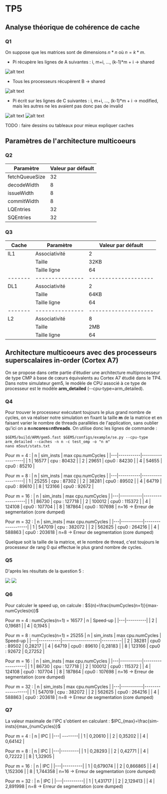 # TP5

## Analyse théorique de cohérence de cache

### Q1

On suppose que les matrices sont de dimensions $n*n$ où $n = k*m$.

- Pi récupère les lignes de A suivantes : i, m+i, ..., (k-1)*m + i -> shared

![alt text](image.png)

- Tous les processeurs récupèrent B -> shared

![alt text](image-1.png)

- Pi écrit sur les lignes de C suivantes : i, m+i, ..., (k-1)*m + i -> modified, mais les autres ne les avaient pas donc pas de invalid

![alt text](image-2.png)
![alt text](image-3.png)

TODO : faire dessins ou tableaux pour mieux expliquer caches


## Paramètres de l'architecture multicoeurs

### Q2 

| Paramètre      | Valeur par défault |
| -------------- | ------------------ |
| fetchQueueSize | 32                 |
| decodeWidth    | 8                  |
| issueWidth     | 8                  |
| commitWidth    | 8                  |
| LQEntries      | 32                 |
| SQEntries      | 32                 |



### Q3

| Cache   | Paramètre       | Valeur par défault   |
| ------- | --------------- | -------------------- |
| IL1     | Associativité   | 2                    |
|         | Taille          | 32KB                 |
|         | Taille ligne    | 64                   |
| ------- | --------------- | -------------------- |
| DL1     | Associativité   | 2                    |
|         | Taille          | 64KB                 |
|         | Taille ligne    | 64                   |
| ------- | --------------- | -------------------- |
| L2      | Associativité   | 8                    |
|         | Taille          | 2MB                  |
|         | Taille ligne    | 64                   |

## Architecture multicoeurs avec des processeurs superscalaires in-order (Cortex A7)

On se propose dans cette partie d’étudier une architecture multiprocesseur de type CMP à base de cœurs équivalents au Cortex A7 étudié dans le TP4. Dans notre simulateur gem5, le modèle de CPU associé à ce type de processeur est le modèle **arm_detailed** (--cpu-type=arm_detailed).

### Q4
Pour trouver le processeur exécutant toujours le plus grand nombre de cycles, on va réaliser notre simulation en fixant la taille **m** de la matrice et en faisant varier le nombre de threads parallèles de l'application, sans oublier qu'ici on a **n=ncores=nthreads**. 
On utilise donc les lignes de commande :
```
$GEM5/build/ARM/gem5.fast $GEM5/configs/example/se.py --cpu-type arm_detailed --caches -n n -c test_omp -o "n m"
nano m5out/stats.txt
```
Pour m = 4 :
| n | sim_insts | max cpu.numCycles |
|---|-----------|-------------------|
| 1 | 16577     | cpu : 80432       |
| 2 | 29651     | cpu0 : 84230      |
| 4 | 54655     | cpu0 : 85210      |

Pour m = 8 :
| n | sim_insts | max cpu.numCycles |
|---|-----------|-------------------|
| 1 | 25255     | cpu : 87302       |
| 2 | 38281     | cpu0 : 89502      |
| 4 | 64719     | cpu0 : 89610      |
| 8 | 123166    | cpu0 : 92672      |

Pour m = 16 :
| n | sim_insts | max cpu.numCycles |
|---|-----------|-------------------|
| 1 | 86730     | cpu : 127718      |
| 2 | 100012    | cpu0 : 115372     |
| 4 | 124108    | cpu0 : 107704     |
| 8 | 187864    | cpu0 : 107698     |
n=16 -> Erreur de segmentation (core dumped)

Pour m = 32 :
| n | sim_insts | max cpu.numCycles |
|---|-----------|-------------------|
| 1 | 547019    | cpu : 382072      |
| 2 | 562625    | cpu0 : 264216     |
| 4 | 588863    | cpu0 : 203618     |
n=8 -> Erreur de segmentation (core dumped)

Quelque soit la taille de la matrice, et le nombre de thread, c'est toujours le processeur de rang 0 qui effectue le plus grand nombre de cycles.



### Q5
D'après les résultats de la question 5 : 

<img src="m=4.png">

<img src="m=8.png">

### Q6

Pour calculer le speed up, on calcule :
$S(n)=\frac{numCycles(n=1)}{max-numCycles(n)}$

Pour m = 4 : numCycles(n=1) = 16577
| n | Speed-up |
|---|----------|
| 2 | 0,19681  |
| 4 | 0,1945   |

Pour m = 8 : numCycles(n=1) = 25255
| n | sim_insts | max cpu.numCycles | Speed-up |
|---|-----------|-------------------|----------|
| 2 | 38281     | cpu0 : 89502      | 0,28217  |
| 4 | 64719     | cpu0 : 89610      | 0,28183  |
| 8 | 123166    | cpu0 : 92672      | 0,27252  |

Pour m = 16 :
| n | sim_insts | max cpu.numCycles |
|---|-----------|-------------------|
| 1 | 86730     | cpu : 127718      |
| 2 | 100012    | cpu0 : 115372     |
| 4 | 124108    | cpu0 : 107704     |
| 8 | 187864    | cpu0 : 107698     |
n=16 -> Erreur de segmentation (core dumped)

Pour m = 32 :
| n | sim_insts | max cpu.numCycles |
|---|-----------|-------------------|
| 1 | 547019    | cpu : 382072      |
| 2 | 562625    | cpu0 : 264216     |
| 4 | 588863    | cpu0 : 203618     |
n=8 -> Erreur de segmentation (core dumped)

### Q7 
La valeur maximale de l'IPC s'obtient en calculant : 
$IPC_{max}=\frac{sim-insts}{max_{numCycles}}$

Pour m = 4 :
| n | IPC     |
|---| --------|
| 1 | 0,20610 |
| 2 | 0,35202 |
| 4 | 0,64142 |

Pour m = 8 :
| n | IPC     |
|---|---------|
| 1 | 0,28293 |
| 2 | 0,42771 |
| 4 | 0,72222 |
| 8 | 1,32905 |

Pour m = 16 :
| n | IPC      |
|---|----------|
| 1 | 0,679074 |
| 2 | 0,866865 |
| 4 | 1,152306 |
| 8 | 1,744358 |
n=16 -> Erreur de segmentation (core dumped)

Pour m = 32 :
| n | IPC      |
|---|----------|
| 1 | 1,431717 |
| 2 | 2,129413 |
| 4 | 2,891998 |
n=8 -> Erreur de segmentation (core dumped)




